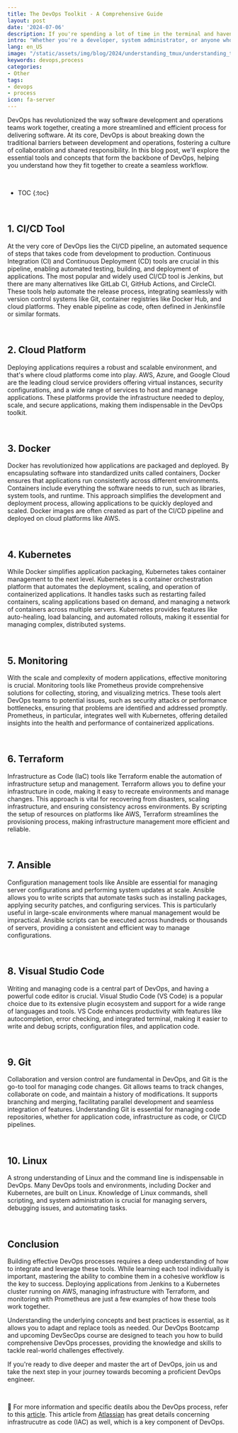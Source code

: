 ```yaml
---
title: The DevOps Toolkit - A Comprehensive Guide
layout: post
date: '2024-07-06'
description: If you're spending a lot of time in the terminal and haven't yet explored the wonders of tmux, you're missing out. If you're not already using Team UX (tmux), it's time to start.
intro: "Whether you're a developer, system administrator, or anyone who spends a significant amount of time in the terminal, integrating tmux into your toolkit is sure to elevate your command-line experience to new heights."
lang: en_US
image: "/static/assets/img/blog/2024/understanding_tmux/understanding_tmux.jpg"
keywords: devops,process
categories:
- Other
tags:
- devops
- process
icon: fa-server
---
```



DevOps has revolutionized the way software development and operations teams work together, creating a more streamlined and efficient process for delivering software. At its core, DevOps is about breaking down the traditional barriers between development and operations, fostering a culture of collaboration and shared responsibility. In this blog post, we'll explore the essential tools and concepts that form the backbone of DevOps, helping you understand how they fit together to create a seamless workflow.

<br>

* TOC 
{:toc}

<br>

## 1. CI/CD Tool

At the very core of DevOps lies the CI/CD pipeline, an automated sequence of steps that takes code from development to production. Continuous Integration (CI) and Continuous Deployment (CD) tools are crucial in this pipeline, enabling automated testing, building, and deployment of applications. The most popular and widely used CI/CD tool is Jenkins, but there are many alternatives like GitLab CI, GitHub Actions, and CircleCI. These tools help automate the release process, integrating seamlessly with version control systems like Git, container registries like Docker Hub, and cloud platforms. They enable pipeline as code, often defined in Jenkinsfile or similar formats.

<br>

## 2. Cloud Platform

Deploying applications requires a robust and scalable environment, and that's where cloud platforms come into play. AWS, Azure, and Google Cloud are the leading cloud service providers offering virtual instances, security configurations, and a wide range of services to host and manage applications. These platforms provide the infrastructure needed to deploy, scale, and secure applications, making them indispensable in the DevOps toolkit.

<br>

## 3. Docker

Docker has revolutionized how applications are packaged and deployed. By encapsulating software into standardized units called containers, Docker ensures that applications run consistently across different environments. Containers include everything the software needs to run, such as libraries, system tools, and runtime. This approach simplifies the development and deployment process, allowing applications to be quickly deployed and scaled. Docker images are often created as part of the CI/CD pipeline and deployed on cloud platforms like AWS.

<br>

## 4. Kubernetes

While Docker simplifies application packaging, Kubernetes takes container management to the next level. Kubernetes is a container orchestration platform that automates the deployment, scaling, and operation of containerized applications. It handles tasks such as restarting failed containers, scaling applications based on demand, and managing a network of containers across multiple servers. Kubernetes provides features like auto-healing, load balancing, and automated rollouts, making it essential for managing complex, distributed systems.

<br>

## 5. Monitoring

With the scale and complexity of modern applications, effective monitoring is crucial. Monitoring tools like Prometheus provide comprehensive solutions for collecting, storing, and visualizing metrics. These tools alert DevOps teams to potential issues, such as security attacks or performance bottlenecks, ensuring that problems are identified and addressed promptly. Prometheus, in particular, integrates well with Kubernetes, offering detailed insights into the health and performance of containerized applications.

<br>

## 6. Terraform

Infrastructure as Code (IaC) tools like Terraform enable the automation of infrastructure setup and management. Terraform allows you to define your infrastructure in code, making it easy to recreate environments and manage changes. This approach is vital for recovering from disasters, scaling infrastructure, and ensuring consistency across environments. By scripting the setup of resources on platforms like AWS, Terraform streamlines the provisioning process, making infrastructure management more efficient and reliable.

<br>

## 7. Ansible

Configuration management tools like Ansible are essential for managing server configurations and performing system updates at scale. Ansible allows you to write scripts that automate tasks such as installing packages, applying security patches, and configuring services. This is particularly useful in large-scale environments where manual management would be impractical. Ansible scripts can be executed across hundreds or thousands of servers, providing a consistent and efficient way to manage configurations.

<br>

## 8. Visual Studio Code

Writing and managing code is a central part of DevOps, and having a powerful code editor is crucial. Visual Studio Code (VS Code) is a popular choice due to its extensive plugin ecosystem and support for a wide range of languages and tools. VS Code enhances productivity with features like autocompletion, error checking, and integrated terminal, making it easier to write and debug scripts, configuration files, and application code.

<br>

## 9. Git

Collaboration and version control are fundamental in DevOps, and Git is the go-to tool for managing code changes. Git allows teams to track changes, collaborate on code, and maintain a history of modifications. It supports branching and merging, facilitating parallel development and seamless integration of features. Understanding Git is essential for managing code repositories, whether for application code, infrastructure as code, or CI/CD pipelines.

<br>

## 10. Linux

A strong understanding of Linux and the command line is indispensable in DevOps. Many DevOps tools and environments, including Docker and Kubernetes, are built on Linux. Knowledge of Linux commands, shell scripting, and system administration is crucial for managing servers, debugging issues, and automating tasks.

<br>

## Conclusion

Building effective DevOps processes requires a deep understanding of how to integrate and leverage these tools. While learning each tool individually is important, mastering the ability to combine them in a cohesive workflow is the key to success. Deploying applications from Jenkins to a Kubernetes cluster running on AWS, managing infrastructure with Terraform, and monitoring with Prometheus are just a few examples of how these tools work together. 

Understanding the underlying concepts and best practices is essential, as it allows you to adapt and replace tools as needed. Our DevOps Bootcamp and upcoming DevSecOps course are designed to teach you how to build comprehensive DevOps processes, providing the knowledge and skills to tackle real-world challenges effectively. 

If you're ready to dive deeper and master the art of DevOps, join us and take the next step in your journey towards becoming a proficient DevOps engineer.

<br>

📝 For more information and specific deatils abou the DevOps process, refer to this [article](https://atlasiko.com/blog/devops/devops-process-step-by-step/). This article from [Atlassian](https://www.atlassian.com/microservices/cloud-computing/infrastructure-as-code) has great details concerning infrastrucutre as code (IAC) as well, which is a key component of DevOps.
